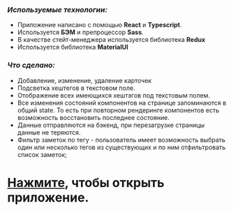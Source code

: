### *Используемые технологии:*

* Приложение написано с помощью **React** и **Typescript**.
* Используется **БЭМ** и препроцессор **Sass**.
* В качестве стейт-менеджера используется библиотека **Redux**
* Используется библиотека **MaterialUI**

### *Что сделано:*
* Добавление, изменение, удаление карточек
* Подсветка хештегов в текстовом поле.
* Отображение всех имеющихся хештэгов под текстовым полем. 
* Все изменения состояний компонентов на странице запоминаются в общий state. То есть при повторном рендеринге компонентов есть возможность восстановить последнее состояние. 
* Данные отправляются на бэкенд, при перезагрузке страницы данные не теряются.
* Фильтр заметок по тегу - пользователь имеет возможность выбрать один или несколько тегов из существующих и по ним отфильтровать список заметок;



# [Нажмите](https://jocular-paletas-8d0b6f.netlify.app/), чтобы открыть приложение.
